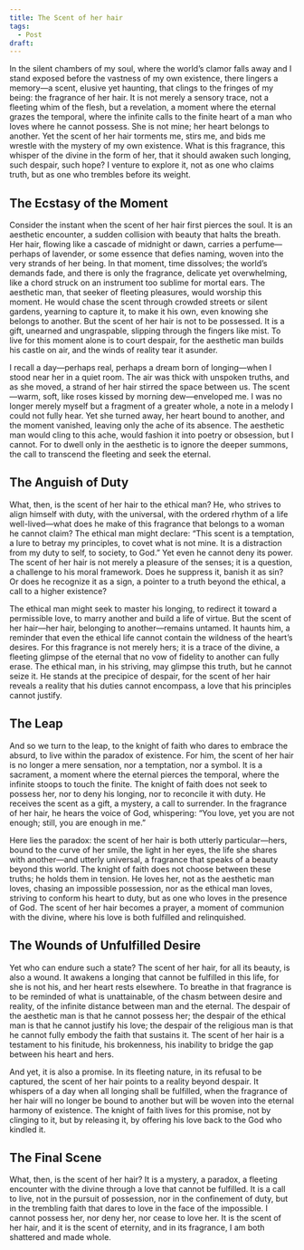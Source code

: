 ```yaml
---
title: The Scent of her hair
tags:
  - Post
draft:
---
```


In the silent chambers of my soul, where the world’s clamor falls away and I stand exposed before the vastness of my own existence, there lingers a memory—a scent, elusive yet haunting, that clings to the fringes of my being: the fragrance of her hair. It is not merely a sensory trace, not a fleeting whim of the flesh, but a revelation, a moment where the eternal grazes the temporal, where the infinite calls to the finite heart of a man who loves where he cannot possess. She is not mine; her heart belongs to another. Yet the scent of her hair torments me, stirs me, and bids me wrestle with the mystery of my own existence. What is this fragrance, this whisper of the divine in the form of her, that it should awaken such longing, such despair, such hope? I venture to explore it, not as one who claims truth, but as one who trembles before its weight.


## The Ecstasy of the Moment
    
Consider the instant when the scent of her hair first pierces the soul. It is an aesthetic encounter, a sudden collision with beauty that halts the breath. Her hair, flowing like a cascade of midnight or dawn, carries a perfume—perhaps of lavender, or some essence that defies naming, woven into the very strands of her being. In that moment, time dissolves; the world’s demands fade, and there is only the fragrance, delicate yet overwhelming, like a chord struck on an instrument too sublime for mortal ears. The aesthetic man, that seeker of fleeting pleasures, would worship this moment. He would chase the scent through crowded streets or silent gardens, yearning to capture it, to make it his own, even knowing she belongs to another. But the scent of her hair is not to be possessed. It is a gift, unearned and ungraspable, slipping through the fingers like mist. To live for this moment alone is to court despair, for the aesthetic man builds his castle on air, and the winds of reality tear it asunder.

I recall a day—perhaps real, perhaps a dream born of longing—when I stood near her in a quiet room. The air was thick with unspoken truths, and as she moved, a strand of her hair stirred the space between us. The scent—warm, soft, like roses kissed by morning dew—enveloped me. I was no longer merely myself but a fragment of a greater whole, a note in a melody I could not fully hear. Yet she turned away, her heart bound to another, and the moment vanished, leaving only the ache of its absence. The aesthetic man would cling to this ache, would fashion it into poetry or obsession, but I cannot. For to dwell only in the aesthetic is to ignore the deeper summons, the call to transcend the fleeting and seek the eternal.
## The Anguish of Duty


What, then, is the scent of her hair to the ethical man? He, who strives to align himself with duty, with the universal, with the ordered rhythm of a life well-lived—what does he make of this fragrance that belongs to a woman he cannot claim? The ethical man might declare: “This scent is a temptation, a lure to betray my principles, to covet what is not mine. It is a distraction from my duty to self, to society, to God.” Yet even he cannot deny its power. The scent of her hair is not merely a pleasure of the senses; it is a question, a challenge to his moral framework. Does he suppress it, banish it as sin? Or does he recognize it as a sign, a pointer to a truth beyond the ethical, a call to a higher existence?

The ethical man might seek to master his longing, to redirect it toward a permissible love, to marry another and build a life of virtue. But the scent of her hair—her hair, belonging to another—remains untamed. It haunts him, a reminder that even the ethical life cannot contain the wildness of the heart’s desires. For this fragrance is not merely hers; it is a trace of the divine, a fleeting glimpse of the eternal that no vow of fidelity to another can fully erase. The ethical man, in his striving, may glimpse this truth, but he cannot seize it. He stands at the precipice of despair, for the scent of her hair reveals a reality that his duties cannot encompass, a love that his principles cannot justify.

## The Leap  

And so we turn to the leap, to the knight of faith who dares to embrace the absurd, to live within the paradox of existence. For him, the scent of her hair is no longer a mere sensation, nor a temptation, nor a symbol. It is a sacrament, a moment where the eternal pierces the temporal, where the infinite stoops to touch the finite. The knight of faith does not seek to possess her, nor to deny his longing, nor to reconcile it with duty. He receives the scent as a gift, a mystery, a call to surrender. In the fragrance of her hair, he hears the voice of God, whispering: “You love, yet you are not enough; still, you are enough in me.”

Here lies the paradox: the scent of her hair is both utterly particular—hers, bound to the curve of her smile, the light in her eyes, the life she shares with another—and utterly universal, a fragrance that speaks of a beauty beyond this world. The knight of faith does not choose between these truths; he holds them in tension. He loves her, not as the aesthetic man loves, chasing an impossible possession, nor as the ethical man loves, striving to conform his heart to duty, but as one who loves in the presence of God. The scent of her hair becomes a prayer, a moment of communion with the divine, where his love is both fulfilled and relinquished.

## The Wounds of Unfulfilled Desire

Yet who can endure such a state? The scent of her hair, for all its beauty, is also a wound. It awakens a longing that cannot be fulfilled in this life, for she is not his, and her heart rests elsewhere. To breathe in that fragrance is to be reminded of what is unattainable, of the chasm between desire and reality, of the infinite distance between man and the eternal. The despair of the aesthetic man is that he cannot possess her; the despair of the ethical man is that he cannot justify his love; the despair of the religious man is that he cannot fully embody the faith that sustains it. The scent of her hair is a testament to his finitude, his brokenness, his inability to bridge the gap between his heart and hers.

And yet, it is also a promise. In its fleeting nature, in its refusal to be captured, the scent of her hair points to a reality beyond despair. It whispers of a day when all longing shall be fulfilled, when the fragrance of her hair will no longer be bound to another but will be woven into the eternal harmony of existence. The knight of faith lives for this promise, not by clinging to it, but by releasing it, by offering his love back to the God who kindled it.

## The Final Scene

What, then, is the scent of her hair? It is a mystery, a paradox, a fleeting encounter with the divine through a love that cannot be fulfilled. It is a call to live, not in the pursuit of possession, nor in the confinement of duty, but in the trembling faith that dares to love in the face of the impossible. I cannot possess her, nor deny her, nor cease to love her. It is the scent of her hair, and it is the scent of eternity, and in its fragrance, I am both shattered and made whole.